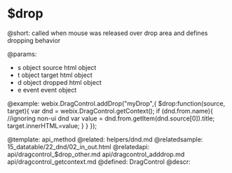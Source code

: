 $drop
=============

@short:
	called when mouse was released over drop area and defines dropping behavior

@params:
- s		object		source html object
- t		object		target html object
- d		object		dropped html object
- e		event		event object



@example:
webix.DragControl.addDrop("myDrop",{
		$drop:function(source, target){
			var dnd = webix.DragControl.getContext();
			if (dnd.from.name){ //ignoring non-ui dnd
				var value = dnd.from.getItem(dnd.source[0]).title;
				target.innerHTML=value;
			}
		}
});

@template:	api_method
@related:
	helpers/dnd.md
@relatedsample:
	15_datatable/22_dnd/02_in_out.html
@relatedapi:
	api/dragcontrol_$drop_other.md
    api/dragcontrol_adddrop.md
    api/dragcontrol_getcontext.md
@defined:	DragControl	
@descr:

